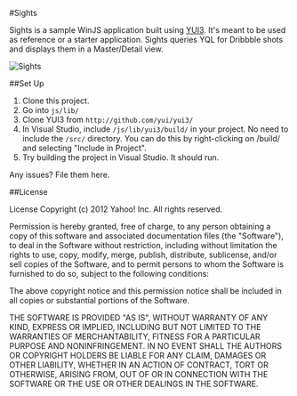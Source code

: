 #Sights

Sights is a sample WinJS application built using [YUI3](http://yuilibrary.com). 
It's meant to be used as reference or a starter application. Sights queries YQL for Dribbble shots and
displays them in a Master/Detail view.

![Sights](http://tilomitra.com/repository/sights-detail.png)

##Set Up
1. Clone this project.
2. Go into `js/lib/`
3. Clone YUI3 from `http://github.com/yui/yui3/`
4. In Visual Studio, include `/js/lib/yui3/build/` in your project. No need to include the `/src/` directory. You can do this by right-clicking on /build/ and selecting "Include in Project".
5. Try building the project in Visual Studio. It should run.

Any issues? File them here.

##License

License
Copyright (c) 2012 Yahoo! Inc. All rights reserved.

Permission is hereby granted, free of charge, to any person obtaining a copy of this software and associated documentation files (the "Software"), to deal in the Software without restriction, including without limitation the rights to use, copy, modify, merge, publish, distribute, sublicense, and/or sell copies of the Software, and to permit persons to whom the Software is furnished to do so, subject to the following conditions:

The above copyright notice and this permission notice shall be included in all copies or substantial portions of the Software.

THE SOFTWARE IS PROVIDED "AS IS", WITHOUT WARRANTY OF ANY KIND, EXPRESS OR IMPLIED, INCLUDING BUT NOT LIMITED TO THE WARRANTIES OF MERCHANTABILITY, FITNESS FOR A PARTICULAR PURPOSE AND NONINFRINGEMENT. IN NO EVENT SHALL THE AUTHORS OR COPYRIGHT HOLDERS BE LIABLE FOR ANY CLAIM, DAMAGES OR OTHER LIABILITY, WHETHER IN AN ACTION OF CONTRACT, TORT OR OTHERWISE, ARISING FROM, OUT OF OR IN CONNECTION WITH THE SOFTWARE OR THE USE OR OTHER DEALINGS IN THE SOFTWARE.